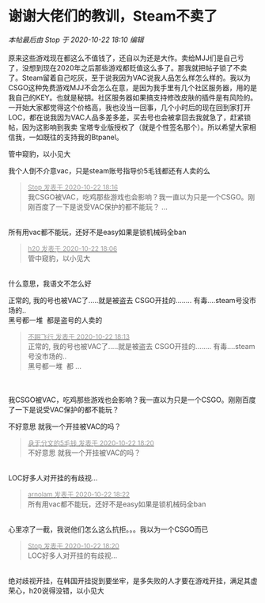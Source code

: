# 谢谢大佬们的教训，Steam不卖了


<i class="pstatus"> 本帖最后由 Stop 于 2020-10-22 18:10 编辑 </i><br />
<br />
原来这些游戏现在都这么不值钱了，还自以为还是大作。卖给MJJ们是自己亏了，没想到现在2020年之后那些游戏都贬值这么多了。那我就把帖子锁了不卖了。Steam留着自己吃灰，至于说我因为VAC说我人品怎么样怎么样的。我以为CSGO这种免费游戏MJJ不会怎么在意，是因为我手里有几个社区服务器，用的是我自己的KEY。也就是秘钥。社区服务器如果搞支持修改皮肤的插件是有风险的。一开始大家都觉得这个价格高，我也没当一回事，几个小时后的现在回到家打开LOC，都在说我因为VAC人品多差多差，买去号也会被拿回去我就急了，赶紧锁帖，因为这影响到我卖 宝塔专业版授权了（就是个性签名那个）。所以希望大家相信我，一如既往的支持我的Btpanel。<img id="aimg_ji15Q" onclick="zoom(this, this.src, 0, 0, 0)" class="zoom" src="https://cdn.jsdelivr.net/gh/hishis/forum-master/public/images/patch.gif" onmouseover="img_onmouseoverfunc(this)" onload="thumbImg(this)" border="0" alt="" />

管中窥豹，以小见大

我个人倒不介意vac，只是steam账号指导价5毛钱都还有人卖的么

<div class="quote"><blockquote><font size="2"><a href="https://www.hostloc.com/forum.php?mod=redirect&amp;goto=findpost&amp;pid=9337224&amp;ptid=757269" target="_blank"><font color="#999999">Stop 发表于 2020-10-22 18:16</font></a></font><br />
我CSGO被VAC，吃鸡那些游戏也会影响？我一直以为只是一个CSGO。刚刚百度了一下是说受VAC保护的都不能玩？ ...</blockquote></div><br />
所有用vac都不能玩，还好不是easy如果是锁机械码全ban

<div class="quote"><blockquote><font size="2"><a href="https://www.hostloc.com/forum.php?mod=redirect&amp;goto=findpost&amp;pid=9337165&amp;ptid=757269" target="_blank"><font color="#999999">h20 发表于 2020-10-22 18:06</font></a></font><br />
管中窥豹，以小见大</blockquote></div><br />
什么意思，我语文不怎么好<img id="aimg_u7IKR" onclick="zoom(this, this.src, 0, 0, 0)" class="zoom" src="https://cdn.jsdelivr.net/gh/hishis/forum-master/public/images/patch.gif" onmouseover="img_onmouseoverfunc(this)" onload="thumbImg(this)" border="0" alt="" />

正常的, 我的号也被VAC了.....就是被盗去 CSGO开挂的........ 有毒....steam号没市场的..<br />
 黑号都一堆&nbsp;&nbsp;都是盗号的人卖的

<div class="quote"><blockquote><font size="2"><a href="https://www.hostloc.com/forum.php?mod=redirect&amp;goto=findpost&amp;pid=9337198&amp;ptid=757269" target="_blank"><font color="#999999">不眠飞行 发表于 2020-10-22 18:13</font></a></font><br />
正常的, 我的号也被VAC了.....就是被盗去 CSGO开挂的........ 有毒....steam号没市场的..<br />
 黑号都一堆&nbsp;&nbsp;都 ...</blockquote></div><br />
<br />
我CSGO被VAC，吃鸡那些游戏也会影响？我一直以为只是一个CSGO。刚刚百度了一下是说受VAC保护的都不能玩？<img id="aimg_XfFNF" onclick="zoom(this, this.src, 0, 0, 0)" class="zoom" src="https://cdn.jsdelivr.net/gh/hishis/forum-master/public/images/patch.gif" onmouseover="img_onmouseoverfunc(this)" onload="thumbImg(this)" border="0" alt="" />

不好意思 就我一个开挂被VAC的吗？ <img src="static/image/smiley/yct/010.gif" smilieid="41" border="0" alt="" />&nbsp;&nbsp;

<div class="quote"><blockquote><font size="2"><a href="https://www.hostloc.com/forum.php?mod=redirect&amp;goto=findpost&amp;pid=9337239&amp;ptid=757269" target="_blank"><font color="#999999">身无分文的5毛钱 发表于 2020-10-22 18:20</font></a></font><br />
不好意思 就我一个开挂被VAC的吗？</blockquote></div><br />
LOC好多人对开挂的有歧视...<img id="aimg_jzPpH" onclick="zoom(this, this.src, 0, 0, 0)" class="zoom" src="https://cdn.jsdelivr.net/gh/hishis/forum-master/public/images/patch.gif" onmouseover="img_onmouseoverfunc(this)" onload="thumbImg(this)" border="0" alt="" />

<div class="quote"><blockquote><font size="2"><a href="https://www.hostloc.com/forum.php?mod=redirect&amp;goto=findpost&amp;pid=9337251&amp;ptid=757269" target="_blank"><font color="#999999">arnolam 发表于 2020-10-22 18:22</font></a></font><br />
所有用vac都不能玩，还好不是easy如果是锁机械码全ban</blockquote></div><br />
心里凉了一截，我说他们怎么这么抗拒。。。我以为一个CSGO而已<img id="aimg_cJvx5" onclick="zoom(this, this.src, 0, 0, 0)" class="zoom" src="https://cdn.jsdelivr.net/gh/hishis/forum-master/public/images/patch.gif" onmouseover="img_onmouseoverfunc(this)" onload="thumbImg(this)" border="0" alt="" />

<div class="quote"><blockquote><font size="2"><a href="https://www.hostloc.com/forum.php?mod=redirect&amp;goto=findpost&amp;pid=9337242&amp;ptid=757269" target="_blank"><font color="#999999">Stop 发表于 2020-10-22 18:20</font></a></font><br />
LOC好多人对开挂的有歧视...</blockquote></div><br />
绝对歧视开挂，在韩国开挂捉到要坐牢，是多失败的人才要在游戏开挂，满足其虚荣心，h20说得没错，以小见大
